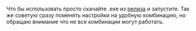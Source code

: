 Что бы использовать просто скачайте .exe из [релиза](https://github.com/Majeeng/Translitor/releases/tag/Release) и запустите. Так же советую сразу поменять настройки на удобную комбинацию, но обращаю внимание что не все комбинации могут работать.
